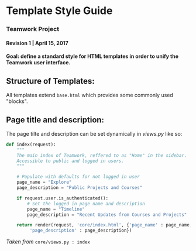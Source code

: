 # Template Style Guide
### Teamwork Project
#### Revision 1 | April 15, 2017

#### Goal: define a standard style for HTML templates in order to unify the Teamwork user interface.

## Structure of Templates:

All templates extend `base.html` which provides some commonly used "blocks".

## Page title and description:
The page tilte and description can be set dynamically in *views.py* like so:

```python
def index(request):
    """
    The main index of Teamwork, reffered to as "Home" in the sidebar. 
    Accessible to public and logged in users.
    """

    # Populate with defaults for not logged in user
    page_name = "Explore"
    page_description = "Public Projects and Courses"

    if request.user.is_authenticated():
        # Set the logged in page name and description
        page_name = "Timeline"
        page_description = "Recent Updates from Courses and Projects"

    return render(request, 'core/index.html', {'page_name' : page_name,
         'page_description' : page_description})
```
*Taken from* `core/views.py : index`
